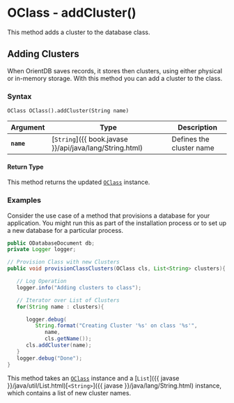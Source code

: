 
# OClass - addCluster()

This method adds a cluster to the database class.

## Adding Clusters

When OrientDB saves records, it stores then clusters, using either physical or in-memory storage.  With this method you can add a cluster to the class. 

### Syntax

```
OClass OClass().addCluster(String name)
```

| Argument | Type | Description |
|---|---|---|
| **`name`** | [`String`]({{ book.javase }}/api/java/lang/String.html) | Defines the cluster name |


#### Return Type

This method returns the updated [`OClass`](../OClass.md) instance.


### Examples

Consider the use case of a method that provisions a database for your application.  You might run this as part of the installation process or to set up a new database for a particular process.

```java
public ODatabaseDocument db;
private Logger logger;

// Provision Class with new Clusters
public void provisionClassClusters(OClass cls, List<String> clusters){

   // Log Operation
   logger.info("Adding clusters to class");

   // Iterator over List of Clusters
   for(String name : clusters){

      logger.debug(
	     String.format("Creating Cluster '%s' on class '%s'",
		    name,
			cls.getName());
      cls.addCluster(name);
   }
   logger.debug("Done");
}
```

This method takes an [`OClass`](../OClass.md) instance and a [`List`]({{ javase }}/java/util/List.html)[`<String>`]({{ javase }}/java/lang/String.html) instance, which contains a list of new cluster names.



